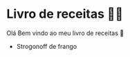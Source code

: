 # Livro de receitas :man_cook:

Olá Bem vindo ao meu livro de receitas :wave:

- Strogonoff de frango